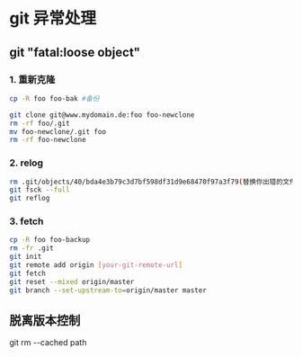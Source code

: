 # git 异常处理

## git "fatal:loose object"

### 1. 重新克隆

```bash
cp -R foo foo-bak #备份

git clone git@www.mydomain.de:foo foo-newclone
rm -rf foo/.git
mv foo-newclone/.git foo
rm -rf foo-newclone
```

### 2. relog

```bash
rm .git/objects/40/bda4e3b79c3d7bf598df31d9e68470f97a3f79(替换你出错的文件地址)
git fsck --full
git reflog
```

### 3. fetch

```bash
cp -R foo foo-backup
rm -fr .git
git init
git remote add origin [your-git-remote-url]
git fetch
git reset --mixed origin/master
git branch --set-upstream-to=origin/master master
```

## 脱离版本控制

git rm --cached path
